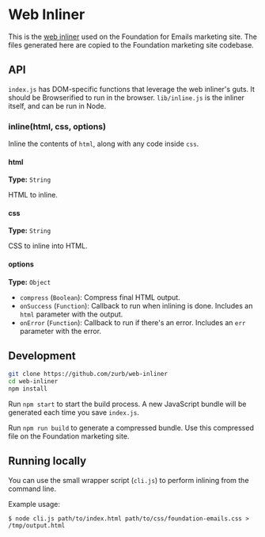 # Web Inliner

This is the [web inliner](http://foundation.zurb.com/emails/inliner.html) used on the Foundation for Emails marketing site. The files generated here are copied to the Foundation marketing site codebase.

## API

`index.js` has DOM-specific functions that leverage the web inliner's guts. It should be Browserified to run in the browser. `lib/inline.js` is the inliner itself, and can be run in Node.

### inline(html, css, options)

Inline the contents of `html`, along with any code inside `css`.

#### html

**Type:** `String`

HTML to inline.

#### css

**Type:** `String`

CSS to inline into HTML.

#### options

**Type:** `Object`

- `compress` (`Boolean`): Compress final HTML output.
- `onSuccess` (`Function`): Callback to run when inlining is done. Includes an `html` parameter with the output.
- `onError` (`Function`): Callback to run if there's an error. Includes an `err` parameter with the error.

## Development

```bash
git clone https://github.com/zurb/web-inliner
cd web-inliner
npm install
```

Run `npm start` to start the build process. A new JavaScript bundle will be generated each time you save `index.js`.

Run `npm run build` to generate a compressed bundle. Use this compressed file on the Foundation marketing site.

## Running locally

You can use the small wrapper script (`cli.js`) to perform inlining from
the command line.

Example usage:

    $ node cli.js path/to/index.html path/to/css/foundation-emails.css > /tmp/output.html
